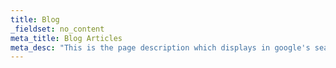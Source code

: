 ```yaml
---
title: Blog
_fieldset: no_content
meta_title: Blog Articles
meta_desc: "This is the page description which displays in google's search results, it is important for SEO."
---
```

